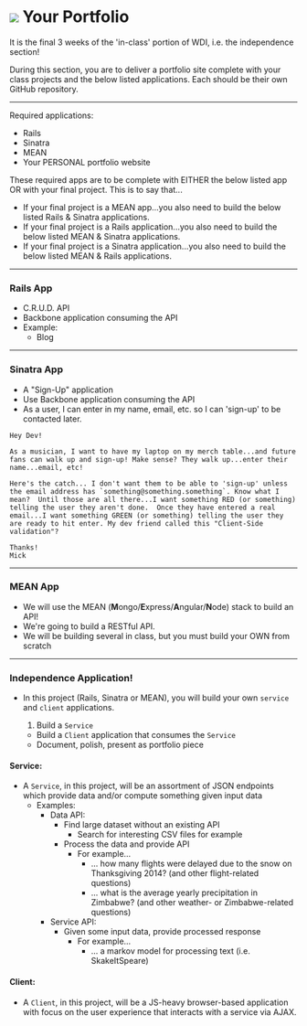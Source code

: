 # ![](https://ga-dash.s3.amazonaws.com/production/assets/logo-9f88ae6c9c3871690e33280fcf557f33.png) Your Portfolio

It is the final 3 weeks of the 'in-class' portion of WDI, i.e. the independence section!

During this section, you are to deliver a portfolio site complete with your class projects and the below listed applications. Each should be their own GitHub repository.

---

Required applications:
- Rails
- Sinatra
- MEAN
- Your PERSONAL portfolio website

These required apps are to be complete with EITHER the below listed app OR with your final project. This is to say that...
  - If your final project is a MEAN app...you also need to build the below listed Rails & Sinatra applications.
  - If your final project is a Rails application...you also need to build the below listed MEAN & Sinatra applications.
  - If your final project is a Sinatra application...you also need to build the below listed MEAN & Rails applications.

---

### Rails App
- C.R.U.D. API
- Backbone application consuming the API
- Example:
  - Blog

---

### Sinatra App
- A "Sign-Up" application
- Use Backbone application consuming the API
- As a user, I can enter in my name, email, etc. so I can 'sign-up' to be contacted later.

```text
Hey Dev!

As a musician, I want to have my laptop on my merch table...and future fans can walk up and sign-up! Make sense? They walk up...enter their name...email, etc!  

Here's the catch... I don't want them to be able to 'sign-up' unless the email address has `something@something.something`. Know what I mean?  Until those are all there...I want something RED (or something) telling the user they aren't done.  Once they have entered a real email...I want something GREEN (or something) telling the user they are ready to hit enter. My dev friend called this "Client-Side validation"?  

Thanks!
Mick
```

---

### MEAN App
- We will use the MEAN (**M**ongo/**E**xpress/**A**ngular/**N**ode) stack to build an API!
- We're going to build a RESTful API.
- We will be building several in class, but you must build your OWN from scratch

---

### Independence Application!
- In this project (Rails, Sinatra or MEAN), you will build your own `service` and `client` applications.

  1. Build a `Service`
  - Build a `Client` application that consumes the `Service`
  - Document, polish, present as portfolio piece

#### Service:
- A `Service`, in this project, will be an assortment of JSON endpoints which provide data and/or compute something given input data
  - Examples:
    - Data API:
      - Find large dataset without an existing API
        - Search for interesting CSV files for example
      - Process the data and provide API
        - For example...
          - ... how many flights were delayed due to the snow on Thanksgiving 2014? (and other flight-related questions)
          - ... what is the average yearly precipitation in Zimbabwe? (and other weather- or Zimbabwe-related questions)
    - Service API:
      - Given some input data, provide processed response
        - For example...
          - ... a markov model for processing text (i.e. SkakeItSpeare)

#### Client:
- A `Client`, in this project, will be a JS-heavy browser-based application with focus on the user experience that interacts with a service via AJAX.
